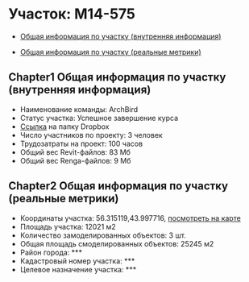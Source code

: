 # Участок: M14-575

* [Общая информация по участку (внутренняя информация)](#Chapter1)

* [Общая информация по участку (реальные метрики)](#Chapter2)

## <a id="test">Chapter1</a> Общая информация по участку (внутренняя информация)
+ Наименование команды: ArchBird
+ Статус участка: Успешное завершение курса
+ [Ссылка](https://www.dropbox.com/sh/wvvgv1nw1iqred9/AADboQxrY_0HsQV7E7AQZFaca/M14_575?dl=0) на папку Dropbox
+ Число участников по проекту: 3 человек
+ Трудозатраты на проект: 100 часов
+ Общий вес Revit-файлов: 83 Мб
+ Общий вес Renga-файлов: 9 Мб
## <a id="test">Chapter2</a> Общая информация по участку (реальные метрики)
+ Координаты участка: 56.315119,43.997716, [посмотреть на карте](https://yandex.ru/maps/47/nizhny-novgorod/?ll=56.315119%2C43.997716&z=19)
+ Площадь участка: 12021 м2
+ Количество замоделированных объектов: 3 шт.
+ Общая площадь смоделированных объектов: 25245 м2
+ Район города: *** 
+ Кадастровый номер участка: *** 
+ Целевое назначение участка: *** 
